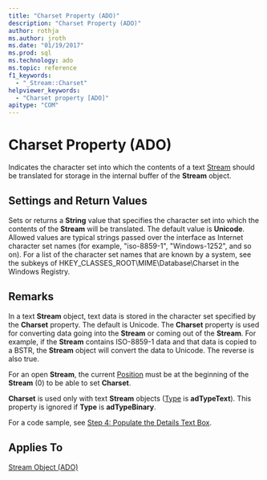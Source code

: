 ```yaml
---
title: "Charset Property (ADO)"
description: "Charset Property (ADO)"
author: rothja
ms.author: jroth
ms.date: "01/19/2017"
ms.prod: sql
ms.technology: ado
ms.topic: reference
f1_keywords:
  - "_Stream::Charset"
helpviewer_keywords:
  - "Charset property [ADO]"
apitype: "COM"
---
```

# Charset Property (ADO)
Indicates the character set into which the contents of a text [Stream](./stream-object-ado.md) should be translated for storage in the internal buffer of the **Stream** object.  
  
## Settings and Return Values  
 Sets or returns a **String** value that specifies the character set into which the contents of the **Stream** will be translated. The default value is **Unicode**. Allowed values are typical strings passed over the interface as Internet character set names (for example, "iso-8859-1", "Windows-1252", and so on). For a list of the character set names that are known by a system, see the subkeys of HKEY_CLASSES_ROOT\MIME\Database\Charset in the Windows Registry.  
  
## Remarks  
 In a text **Stream** object, text data is stored in the character set specified by the **Charset** property. The default is Unicode. The **Charset** property is used for converting data going into the **Stream** or coming out of the **Stream**. For example, if the **Stream** contains ISO-8859-1 data and that data is copied to a BSTR, the **Stream** object will convert the data to Unicode. The reverse is also true.  
  
 For an open **Stream**, the current [Position](./position-property-ado.md) must be at the beginning of the **Stream** (0) to be able to set **Charset**.  
  
 **Charset** is used only with text **Stream** objects ([Type](./type-property-ado-stream.md) is **adTypeText**). This property is ignored if **Type** is **adTypeBinary**.  
  
 For a code sample, see [Step 4: Populate the Details Text Box](../../guide/data/step-4-populate-the-details-text-box.md).  
  
## Applies To  
 [Stream Object (ADO)](./stream-object-ado.md)
